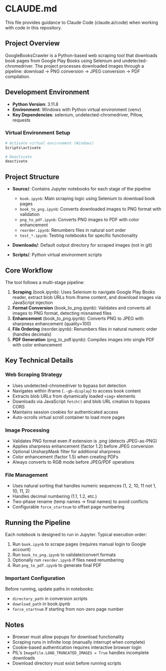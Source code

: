 # CLAUDE.md

This file provides guidance to Claude Code (claude.ai/code) when working with code in this repository.

## Project Overview

GoogleBooksCrawler is a Python-based web scraping tool that downloads book pages from Google Play Books using Selenium and undetected-chromedriver. The project processes downloaded images through a pipeline: download → PNG conversion → JPEG conversion → PDF compilation.

## Development Environment

- **Python Version**: 3.11.8
- **Environment**: Windows with Python virtual environment (venv)
- **Key Dependencies**: selenium, undetected-chromedriver, Pillow, requests

### Virtual Environment Setup

```bash
# Activate virtual environment (Windows)
Scripts\activate

# Deactivate
deactivate
```

## Project Structure

- **Source/**: Contains Jupyter notebooks for each stage of the pipeline
  - `book.ipynb`: Main scraping logic using Selenium to download book pages
  - `book_to_png.ipynb`: Converts downloaded images to PNG format with validation
  - `png_to_pdf.ipynb`: Converts PNG images to PDF with color enhancement
  - `reorder.ipynb`: Renumbers files in natural sort order
  - `test_*.ipynb`: Testing notebooks for specific functionality

- **Downloads/**: Default output directory for scraped images (not in git)
- **Scripts/**: Python virtual environment scripts

## Core Workflow

The tool follows a multi-stage pipeline:

1. **Scraping** (book.ipynb): Uses Selenium to navigate Google Play Books reader, extract blob URLs from iframe content, and download images via JavaScript injection
2. **Format Conversion** (book_to_png.ipynb): Validates and converts all images to PNG format, detecting misnamed files
3. **Enhancement** (book_to_png.ipynb): Converts PNG to JPEG with sharpness enhancement (quality=100)
4. **File Ordering** (reorder.ipynb): Renumbers files in natural numeric order (handles decimals)
5. **PDF Generation** (png_to_pdf.ipynb): Compiles images into single PDF with color enhancement

## Key Technical Details

### Web Scraping Strategy

- Uses undetected-chromedriver to bypass bot detection
- Navigates within iframe (`.-gb-display`) to access book content
- Extracts blob URLs from dynamically loaded `<img>` elements
- Downloads via JavaScript `fetch()` and blob URL creation to bypass CORS
- Maintains session cookies for authenticated access
- Auto-scrolls virtual scroll container to load more pages

### Image Processing

- Validates PNG format even if extension is .png (detects JPEG-as-PNG)
- Applies sharpness enhancement (factor 1.2) before JPEG conversion
- Optional UnsharpMask filter for additional sharpness
- Color enhancement (factor 1.5) when creating PDFs
- Always converts to RGB mode before JPEG/PDF operations

### File Management

- Uses natural sorting that handles numeric sequences (1, 2, 10, 11 not 1, 10, 11, 2)
- Handles decimal numbering (1.1, 1.2, etc.)
- Two-phase rename (temp names → final names) to avoid conflicts
- Configurable `force_startnum` to offset page numbering

## Running the Pipeline

Each notebook is designed to run in Jupyter. Typical execution order:

1. Run `book.ipynb` to scrape pages (requires manual login to Google account)
2. Run `book_to_png.ipynb` to validate/convert formats
3. Optionally run `reorder.ipynb` if files need renumbering
4. Run `png_to_pdf.ipynb` to generate final PDF

### Important Configuration

Before running, update paths in notebooks:
- `directory_path` in conversion scripts
- `download_path` in book.ipynb
- `force_startnum` if starting from non-zero page number

## Notes

- Browser must allow popups for download functionality
- Scraping runs in infinite loop (manually interrupt when complete)
- Cookie-based authentication requires interactive browser login
- PIL's `ImageFile.LOAD_TRUNCATED_IMAGES = True` handles incomplete downloads
- Download directory must exist before running scripts
